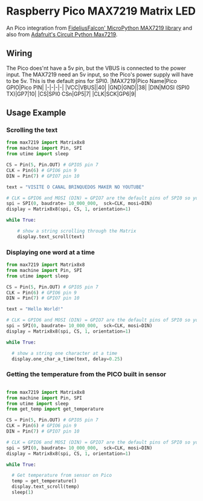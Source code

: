 # Raspberry Pico MAX7219 Matrix LED
An Pico integration from [FideliusFalcon' MicroPython MAX7219 library](https://github.com/FideliusFalcon/rpi_pico_max7219) and also from [Adafruit's Circuit Python Max7219](https://github.com/adafruit/Adafruit_CircuitPython_MAX7219).


## Wiring
The Pico does'nt have a 5v pin, but the VBUS is connected to the power input. The MAX7219 need an 5v input, so the Pico's power supply will have to be 5v. This is the default pins for SPI0.
|MAX7219|Pico Name|Pico GPIO|Pico PIN|
|-|-|-|-|
|VCC|VBUS||40|
|GND|GND||38|
|DIN|MOSI (SPI0 TX)|GP7|10|
|CS|SPI0 CSn|GP5|7|
|CLK|SCK|GP6|9|

## Usage Example
### Scrolling the text
```python
from max7219 import Matrix8x8
from machine import Pin, SPI
from utime import sleep

CS = Pin(5, Pin.OUT) # GPIO5 pin 7
CLK = Pin(6) # GPIO6 pin 9
DIN = Pin(7) # GPIO7 pin 10

text = "VISITE O CANAL BRINQUEDOS MAKER NO YOUTUBE"

# CLK = GPIO6 and MOSI (DIN) = GPIO7 are the default pins of SPI0 so you can omit it
spi = SPI(0, baudrate= 10_000_000,  sck=CLK, mosi=DIN)
display = Matrix8x8(spi, CS, 1, orientation=1)

while True:

    # show a string scrolling through the Matrix
    display.text_scroll(text)
```

### Displaying one word at a time

```python
from max7219 import Matrix8x8
from machine import Pin, SPI
from utime import sleep

CS = Pin(5, Pin.OUT) # GPIO5 pin 7
CLK = Pin(6) # GPIO6 pin 9
DIN = Pin(7) # GPIO7 pin 10

text = "Hello World!"

# CLK = GPIO6 and MOSI (DIN) = GPIO7 are the default pins of SPI0 so you can omit it
spi = SPI(0, baudrate= 10_000_000,  sck=CLK, mosi=DIN)
display = Matrix8x8(spi, CS, 1, orientation=1)

while True:

  # show a string one character at a time
  display.one_char_a_time(text, delay=0.25)
  ```
### Getting the temperature from the PICO built in sensor
```python

from max7219 import Matrix8x8
from machine import Pin, SPI
from utime import sleep
from get_temp import get_temperature

CS = Pin(5, Pin.OUT) # GPIO5 pin 7
CLK = Pin(6) # GPIO6 pin 9
DIN = Pin(7) # GPIO7 pin 10

# CLK = GPIO6 and MOSI (DIN) = GPIO7 are the default pins of SPI0 so you can omit it
spi = SPI(0, baudrate= 10_000_000,  sck=CLK, mosi=DIN)
display = Matrix8x8(spi, CS, 1, orientation=1)

while True:

  # Get temperature from sensor on Pico
  temp = get_temperature()
  display.text_scroll(temp)
  sleep(1)

